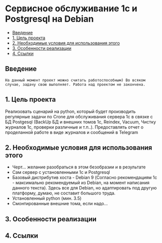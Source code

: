 # Сервисное обслуживание 1с и Postgresql на Debian <!-- omit in toc -->
- [Введение](#введение)
- [1. Цель проекта](#1-цель-проекта)
- [2. Необходимые условия для использования этого](#2-необходимые-условия-для-использования-этого)
- [3. Особенности реализации](#3-особенности-реализации)
- [4. Ссылки](#4-ссылки)

## Введение

    На данный момент проект можно считать работоспособным) Во всяком случае, задачу свою выполняет. Работа над проектом не закончена.

## 1. Цель проекта

Реализовать сценарий на python, который будет производить регулярные задачи по Crone для обслуживания сервера 1с в связке с БД Postgesql (BackUp БД и внешних томов 1с, Reindex, Vacuum, Чистку журналов 1с, проверки различные и т.п..). Предоставлять отчет о проделанной работе в виде журналов и сообщений в Telegram

## 2. Необходимые условия для использования этого

  * Черт... желание разобраться в этом безобразии и в результате 
  * Сам сервер с установленными 1с и Postgresql
  * Базовый дистрибутив хоста - Debian 9 (Согласно рекомендациям 1с - максимально рекомендуемый из Debian, на момент написания данного текста). Здесь все для Debian, но адаптировать под другую платформу, думаю, не составит большого труда.
  * Установленный python (мин. 3.5)
  * Смонтированные внешние тома, если надо...
  
## 3. Особенности реализации


## 4. Ссылки

